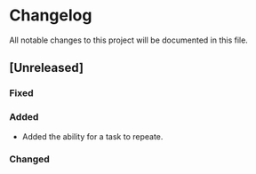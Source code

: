 # Changelog

All notable changes to this project will be documented in this file.

## [Unreleased]

### Fixed

### Added

- Added the ability for a task to repeate.

### Changed

